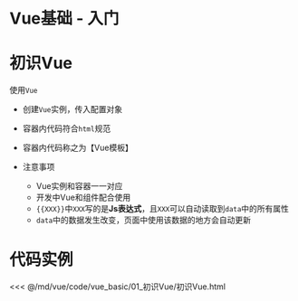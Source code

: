 # Vue基础 - 入门

# 初识Vue

使用`Vue` 
  * 创建`Vue`实例，传入配置对象
  * 容器内代码符合`html`规范
  * 容器内代码称之为【Vue模板】

* 注意事项
  * Vue实例和容器一一对应
  * 开发中Vue和组件配合使用
  * `{{XXX}}`中`XXX`写的是**Js表达式**，且`XXX`可以自动读取到`data`中的所有属性
  * `data`中的数据发生改变，页面中使用该数据的地方会自动更新

# 代码实例

<<< @/md/vue/code/vue_basic/01_初识Vue/初识Vue.html
